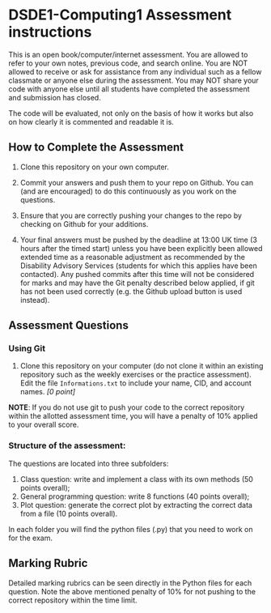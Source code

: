 # DSDE1-Computing1 Assessment instructions
This is an open book/computer/internet assessment. You are allowed to refer to your own notes, previous code, and search online. You are NOT allowed to receive or ask for assistance from any individual such as a fellow classmate or anyone else during the assessment. You may NOT share your code with anyone else until all students have completed the assessment and submission has closed.

The code will be evaluated, not only on the basis of how it works but also on how clearly it is commented and readable it is.

## How to Complete the Assessment

1. Clone this repository on your own computer.

2. Commit your answers and push them to your repo on Github. You can (and are encouraged) to do this continuously as you work on the questions.

3. Ensure that you are correctly pushing your changes to the repo by checking on Github for your additions.

4. Your final answers must be pushed by the deadline at 13:00 UK time (3 hours after the timed start) unless you have been explicitly been allowed extended time as a reasonable adjustment as recommended by the Disability Advisory Services (students for which this applies have been contacted). Any pushed commits after this time will not be considered for marks and may have the Git penalty described below applied, if git has not been used correctly (e.g. the Github upload button is used instead).

## Assessment Questions
### Using Git

1. Clone this repository on your computer (do not clone it within an existing repository such as the weekly exercises or the practice assessment). Edit the file `Informations.txt` to include your name, CID, and account names.    *[0 point]*

__NOTE__: If you do not use git to push your code to the correct repository within the allotted assessment time, you will have a penalty of 10% applied to your overall score.


### Structure of the assessment:

The questions are located into three subfolders:

1. Class question: write and implement a class with its own methods (50 points overall);
2. General programming question: write 8 functions (40 points overall);
3. Plot question: generate the correct plot by extracting the correct data from a file (10 points overall).

In each folder you will find the python files (.py) that you need to work on for the exam.


## Marking Rubric

Detailed marking rubrics can be seen directly in the Python files for each question. Note the above mentioned penalty of 10% for not pushing to the correct repository within the time limit.
